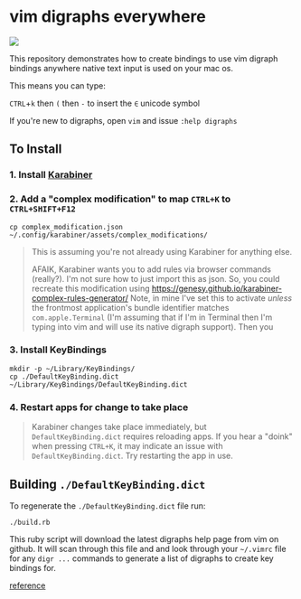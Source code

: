 # vim digraphs everywhere

![](demo.gif)

This repository demonstrates how to create bindings to use vim digraph bindings
anywhere native text input is used on your mac os.

This means you can type:

`CTRL`+`k` then `(` then `-` to insert the `∈` unicode symbol

If you're new to digraphs, open `vim` and issue `:help digraphs`

## To Install

### 1. Install [Karabiner](https://karabiner-elements.pqrs.org/)
### 2. Add a "complex modification" to map `CTRL+K` to `CTRL+SHIFT+F12` 
```
cp complex_modification.json ~/.config/karabiner/assets/complex_modifications/
```

>This is assuming you're not already using Karabiner for anything else.
>
> AFAIK, Karabiner wants you to add rules via browser
> commands (really?). I'm not sure how to just import this as json. 
> So, you could recreate this modification using
> https://genesy.github.io/karabiner-complex-rules-generator/ 
> Note, in mine I've set this to activate _unless_ the
> frontmost application's bundle identifier matches `com.apple.Terminal` (I'm
> assuming that if I'm in Terminal then I'm typing into vim and will use its
> native digraph support). 
> Then you 

### 3. Install KeyBindings

```
mkdir -p ~/Library/KeyBindings/
cp ./DefaultKeyBinding.dict ~/Library/KeyBindings/DefaultKeyBinding.dict
```

### 4. Restart apps for change to take place

> Karabiner changes take place immediately, but `DefaultKeyBinding.dict`
> requires reloading apps. If you hear a "doink" when pressing `CTRL+K`, it may
> indicate an issue with `DefaultKeyBinding.dict`. Try restarting the app in
> use.


## Building `./DefaultKeyBinding.dict`

To regenerate the `./DefaultKeyBinding.dict` file run:

```
./build.rb
```

This ruby script will download the latest digraphs help page from vim on github.
It will scan through this file and and look through your `~/.vimrc` file for any
`digr ...` commands to generate a list of digraphs to create key bindings for.

[reference](https://web.archive.org/web/20120914231926/http://lol.zoy.org/blog/2012/06/17/compose-key-on-os-x)
